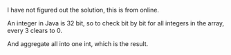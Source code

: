 
I have not figured out the solution, this is from online.   

An integer in Java is 32 bit, so to check bit by bit for all integers in the array,  every 3 clears to 0.   

And aggregate all into one int, which is the result.   


